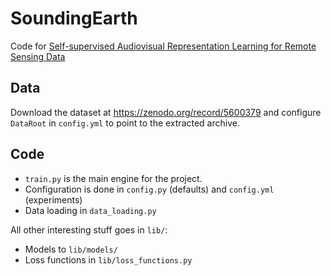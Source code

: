 # SoundingEarth
Code for [Self-supervised Audiovisual Representation Learning for Remote Sensing Data](https://arxiv.org/abs/2108.00688)

## Data
Download the dataset at https://zenodo.org/record/5600379 and configure `DataRoot` in `config.yml` to point to the extracted archive.

## Code

* `train.py` is the main engine for the project.
* Configuration is done in `config.py` (defaults) and `config.yml` (experiments)
* Data loading in `data_loading.py`

All other interesting stuff goes in `lib/`:
* Models to `lib/models/`
* Loss functions in `lib/loss_functions.py`
